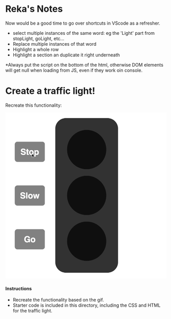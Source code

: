 # Reka's Notes

Now would be a good time to go over shortcuts in VScode as a refresher.
- select multiple instances of the same word:
    eg the 'Light' part from stopLight, goLight, etc...
- Replace multiple instances of that word
- Highlight a whole row
- Highlight a section an duplicate it right underneath

*Always put the script on the bottom of the html, otherwise DOM elements will get null when loading from JS, even if they work oin console.

# Create a traffic light!

Recreate this functionality:

![traffic light gif](traffic-light-solution.gif)

#### Instructions

* Recreate the functionality based on the gif.
* Starter code is included in this directory, including the CSS and HTML for the traffic light.
